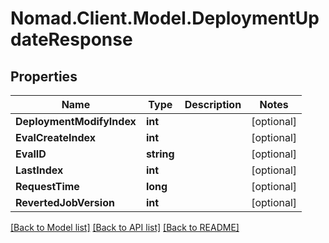 # Nomad.Client.Model.DeploymentUpdateResponse

## Properties

Name | Type | Description | Notes
------------ | ------------- | ------------- | -------------
**DeploymentModifyIndex** | **int** |  | [optional] 
**EvalCreateIndex** | **int** |  | [optional] 
**EvalID** | **string** |  | [optional] 
**LastIndex** | **int** |  | [optional] 
**RequestTime** | **long** |  | [optional] 
**RevertedJobVersion** | **int** |  | [optional] 

[[Back to Model list]](../README.md#documentation-for-models) [[Back to API list]](../README.md#documentation-for-api-endpoints) [[Back to README]](../README.md)


